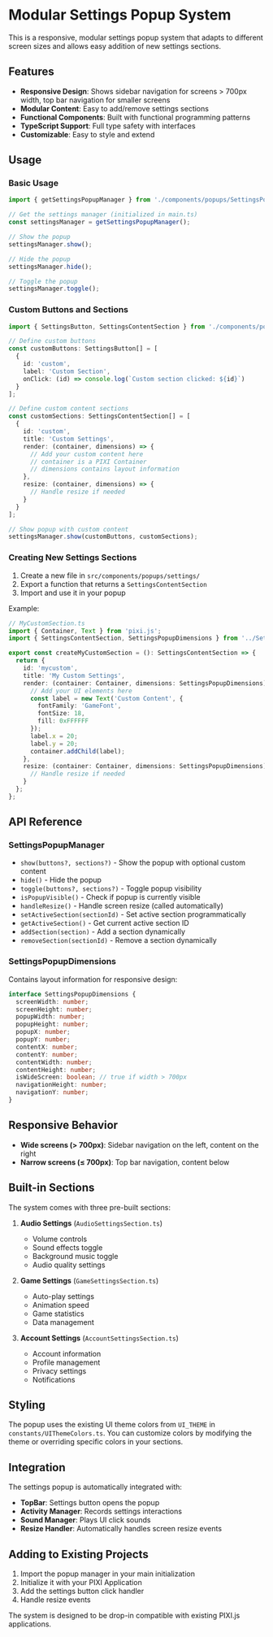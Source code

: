 # Modular Settings Popup System

This is a responsive, modular settings popup system that adapts to different screen sizes and allows easy addition of new settings sections.

## Features

- **Responsive Design**: Shows sidebar navigation for screens > 700px width, top bar navigation for smaller screens
- **Modular Content**: Easy to add/remove settings sections
- **Functional Components**: Built with functional programming patterns
- **TypeScript Support**: Full type safety with interfaces
- **Customizable**: Easy to style and extend

## Usage

### Basic Usage

```typescript
import { getSettingsPopupManager } from './components/popups/SettingsPopupManager';

// Get the settings manager (initialized in main.ts)
const settingsManager = getSettingsPopupManager();

// Show the popup
settingsManager.show();

// Hide the popup
settingsManager.hide();

// Toggle the popup
settingsManager.toggle();
```

### Custom Buttons and Sections

```typescript
import { SettingsButton, SettingsContentSection } from './components/popups/SettingsPopup';

// Define custom buttons
const customButtons: SettingsButton[] = [
  {
    id: 'custom',
    label: 'Custom Section',
    onClick: (id) => console.log(`Custom section clicked: ${id}`)
  }
];

// Define custom content sections
const customSections: SettingsContentSection[] = [
  {
    id: 'custom',
    title: 'Custom Settings',
    render: (container, dimensions) => {
      // Add your custom content here
      // container is a PIXI Container
      // dimensions contains layout information
    },
    resize: (container, dimensions) => {
      // Handle resize if needed
    }
  }
];

// Show popup with custom content
settingsManager.show(customButtons, customSections);
```

### Creating New Settings Sections

1. Create a new file in `src/components/popups/settings/`
2. Export a function that returns a `SettingsContentSection`
3. Import and use it in your popup

Example:

```typescript
// MyCustomSection.ts
import { Container, Text } from 'pixi.js';
import { SettingsContentSection, SettingsPopupDimensions } from '../SettingsPopup';

export const createMyCustomSection = (): SettingsContentSection => {
  return {
    id: 'mycustom',
    title: 'My Custom Settings',
    render: (container: Container, dimensions: SettingsPopupDimensions) => {
      // Add your UI elements here
      const label = new Text('Custom Content', {
        fontFamily: 'GameFont',
        fontSize: 18,
        fill: 0xFFFFFF
      });
      label.x = 20;
      label.y = 20;
      container.addChild(label);
    },
    resize: (container: Container, dimensions: SettingsPopupDimensions) => {
      // Handle resize if needed
    }
  };
};
```

## API Reference

### SettingsPopupManager

- `show(buttons?, sections?)` - Show the popup with optional custom content
- `hide()` - Hide the popup
- `toggle(buttons?, sections?)` - Toggle popup visibility
- `isPopupVisible()` - Check if popup is currently visible
- `handleResize()` - Handle screen resize (called automatically)
- `setActiveSection(sectionId)` - Set active section programmatically
- `getActiveSection()` - Get current active section ID
- `addSection(section)` - Add a section dynamically
- `removeSection(sectionId)` - Remove a section dynamically

### SettingsPopupDimensions

Contains layout information for responsive design:

```typescript
interface SettingsPopupDimensions {
  screenWidth: number;
  screenHeight: number;
  popupWidth: number;
  popupHeight: number;
  popupX: number;
  popupY: number;
  contentX: number;
  contentY: number;
  contentWidth: number;
  contentHeight: number;
  isWideScreen: boolean; // true if width > 700px
  navigationHeight: number;
  navigationY: number;
}
```

## Responsive Behavior

- **Wide screens (> 700px)**: Sidebar navigation on the left, content on the right
- **Narrow screens (≤ 700px)**: Top bar navigation, content below

## Built-in Sections

The system comes with three pre-built sections:

1. **Audio Settings** (`AudioSettingsSection.ts`)
   - Volume controls
   - Sound effects toggle
   - Background music toggle
   - Audio quality settings

2. **Game Settings** (`GameSettingsSection.ts`)
   - Auto-play settings
   - Animation speed
   - Game statistics
   - Data management

3. **Account Settings** (`AccountSettingsSection.ts`)
   - Account information
   - Profile management
   - Privacy settings
   - Notifications

## Styling

The popup uses the existing UI theme colors from `UI_THEME` in `constants/UIThemeColors.ts`. You can customize colors by modifying the theme or overriding specific colors in your sections.

## Integration

The settings popup is automatically integrated with:

- **TopBar**: Settings button opens the popup
- **Activity Manager**: Records settings interactions
- **Sound Manager**: Plays UI click sounds
- **Resize Handler**: Automatically handles screen resize events

## Adding to Existing Projects

1. Import the popup manager in your main initialization
2. Initialize it with your PIXI Application
3. Add the settings button click handler
4. Handle resize events

The system is designed to be drop-in compatible with existing PIXI.js applications.
